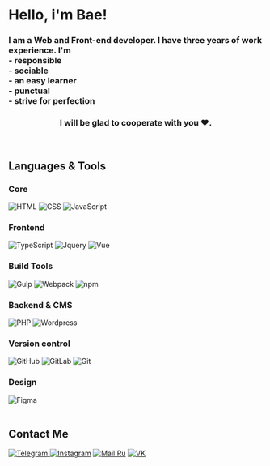 <h1>Hello, i'm Bae!</h1>

<h3>
  I am a Web and Front-end developer. I have three years of work experience. I'm <br/>
  - responsible <br/>
  - sociable <br/>
  - an easy learner <br/>
  - punctual <br/>
  - strive for perfection <br/>
</h3>
<h3 align="center">I will be glad to cooperate with you ♥.</h3>

<br/>

<h2>Languages & Tools</h2>

<div>
<h3>Core</h3>
<img alt="HTML" src="https://img.shields.io/badge/html-%23ECDBBA?style=for-the-badge&logo=html5&logoColor=%23282A36">
<img alt="CSS" src="https://img.shields.io/badge/CSS-%23ECDBBA?style=for-the-badge&logo=CSS&logoColor=%23282A36">
<img alt="JavaScript" src="https://img.shields.io/badge/javascript-%23ECDBBA?style=for-the-badge&logo=javascript&logoColor=%23282A36">

<h3>Frontend</h3>
<img alt="TypeScript" src="https://img.shields.io/badge/typescript-%23ECDBBA?style=for-the-badge&logo=typescript&logoColor=%23282A36">
<img alt="Jquery" src="https://img.shields.io/badge/jquery-%23ECDBBA?style=for-the-badge&logo=jquery&logoColor=%23282A36">
<img alt="Vue" src="https://img.shields.io/badge/vue.js-%23ECDBBA?style=for-the-badge&logo=vue.js&logoColor=%23282A36">

<h3>Build Tools</h3>
<img alt="Gulp" src="https://img.shields.io/badge/gulp.js-%23ECDBBA?style=for-the-badge&logo=gulp&logoColor=%23282A36">
<img alt="Webpack" src="https://img.shields.io/badge/webpack-%23ECDBBA?style=for-the-badge&logo=webpack&logoColor=%23282A36">
<img alt="npm" src="https://img.shields.io/badge/npm-%23ECDBBA?style=for-the-badge&logo=npm&logoColor=%23282A36">

<h3>Backend & CMS</h3>
<img alt="PHP" src="https://img.shields.io/badge/php-%23ECDBBA?style=for-the-badge&logo=php&logoColor=%23282A36">
<img alt="Wordpress" src="https://img.shields.io/badge/wordpress-%23ECDBBA?style=for-the-badge&logo=wordpress&logoColor=%23282A36">

<h3>Version control</h3>
<img alt="GitHub" src="https://img.shields.io/badge/GitHub-%23ECDBBA?style=for-the-badge&logo=GitHub&logoColor=%23282A36">
<img alt="GitLab" src="https://img.shields.io/badge/GitLab-%23ECDBBA?style=for-the-badge&logo=GitLab&logoColor=%23282A36">
<img alt="Git" src="https://img.shields.io/badge/git-%23ECDBBA?style=for-the-badge&logo=git&logoColor=%23282A36">

<h3>Design</h3>
<img alt="Figma" src="https://img.shields.io/badge/Figma-%23ECDBBA?style=for-the-badge&logo=Figma&logoColor=%23282A36">

</div>

<br/>

<h2>Contact Me</h2>

<div>
    <a href="https://t.me/ewewezze" target="_blank">
      <img src="https://img.shields.io/badge/Telegram-%23ECDBBA?style=for-the-badge&logo=Telegram&logoColor=%23282A36" alt="Telegram"/>
    </a>
    <a href="https://www.instagram.com/ewewezze/" target="_blank">
      <img src="https://img.shields.io/badge/Instagram-%23ECDBBA?style=for-the-badge&logo=Instagram&logoColor=%23282A36" alt="Instagram"/></a>
    <a href="mailto:talkingtom32203@mail.ru" target="_blank">
      <img src="https://img.shields.io/badge/Mail.ru-%23ECDBBA?style=for-the-badge&logo=Mail.ru&logoColor=%23282A36" alt="Mail.Ru"/></a>
    </a>
    <a href="https://vk.com/ewewezze" target="_blank">
      <img src="https://img.shields.io/badge/VK-%23ECDBBA?style=for-the-badge&logo=VK&logoColor=%23282A36" alt="VK"/></a>
    </a>
</div>
